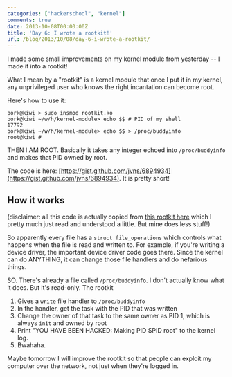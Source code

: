 ```yaml
---
categories: ["hackerschool", "kernel"]
comments: true
date: 2013-10-08T00:00:00Z
title: 'Day 6: I wrote a rootkit!'
url: /blog/2013/10/08/day-6-i-wrote-a-rootkit/
---
```


I made some small improvements on my kernel module from yesterday -- I
made it into a rootkit!

What I mean by a "rootkit" is a kernel module that once I put it in my
kernel, any unprivileged user who knows the right incantation can become
root.

Here's how to use it:

~~~
bork@kiwi > sudo insmod rootkit.ko
bork@kiwi ~/w/h/kernel-module> echo $$ # PID of my shell
17792
bork@kiwi ~/w/h/kernel-module> echo $$ > /proc/buddyinfo
root@kiwi #
~~~

<!--more-->

THEN I AM ROOT. Basically it takes any integer echoed into
`/proc/buddyinfo` and makes that PID owned by root.

The code is here:
[https://gist.github.com/jvns/6894934](https://gist.github.com/jvns/6894934).
It is pretty short!

## How it works

(disclaimer: all this code is actually copied from [this rootkit here](https://github.com/mfontanini/Programs-Scripts/blob/master/rootkit/rootkit.c)
which I pretty much just read and understood a little. But mine does
less stuff!)

So apparently every file has a `struct file_operations` which controls
what happens when the file is read and written to. For example, if
you're writing a device driver, the important device driver code goes
there. Since the kernel can do ANYTHING, it can change those file
handlers and do nefarious things.

SO. There's already a file called `/proc/buddyinfo`. I don't actually
know what it does. But it's read-only. The rootkit 

1. Gives a `write` file handler to `/proc/buddyinfo`
2. In the handler, get the task with the PID that was written
3. Change the owner of that task to the same owner as PID 1, which is
  always `init` and owned by root
4. Print "YOU HAVE BEEN HACKED: Making PID $PID root" to the kernel log.
5. Bwahaha.

Maybe tomorrow I will improve the rootkit so that people can exploit my
computer over the network, not just when they're logged in.
